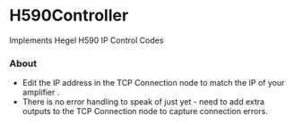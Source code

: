 H590Controller
==============

Implements Hegel H590 IP Control Codes

### About

- Edit the IP address in the TCP Connection node to match the IP of your amplifier
.  
- There is no error handling to speak of just yet -  need to add extra outputs to the TCP Connection node to capture connection errors.
